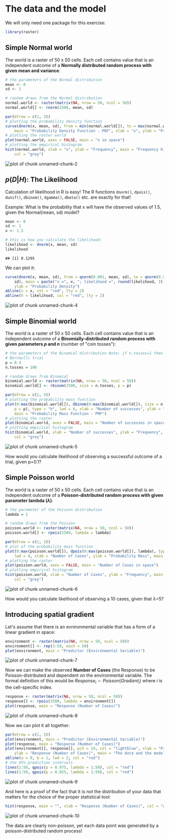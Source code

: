 The data and the model
======================

We will only need one package for this exercise:

```r
library(raster)
```



Simple Normal world
-------------------

The world is a raster of 50 x 50 cells. Each cell contains value that is an independent outcome of a **Normally distributed random process with given mean and variance**:

```r
# the parameters of the Normal distribution
mean <- 0
sd <- 1

# random draws from the Normal distribution
normal.world <- raster(matrix(NA, nrow = 50, ncol = 50))
normal.world[] <- rnorm(2500, mean, sd)

par(mfrow = c(1, 3))
# plotting the probability density function
curve(dnorm(x, mean, sd), from = min(normal.world[]), to = max(normal.world[]), 
    main = "Probability Density Function - PDF", xlab = "x", ylab = "Probability Density")
# plotting the raster world
plot(normal.world, axes = FALSE, main = "x in space")
# plotting the empirical histogram
hist(normal.world, xlab = "x", ylab = "Frequency", main = "Frequency histogram", 
    col = "grey")
```

![plot of chunk unnamed-chunk-2](figure/unnamed-chunk-2.png) 



$p(D|H)$: The Likelihood
----------------------
Calculation of likelihood in R is easy! The R functions ```dnorm()```, ```dpois()```, ```dunif()```, ```dbinom()```, ```dgamma()```, ```dbeta()``` etc. are exactly for that!

Example: What is the probability that x will have the observed values of 1.5, given the Normal(mean, sd) model?

```r
mean <- 0
sd <- 1
x <- 1.5

# this is how you calculate the likelihood:
likelihood <- dnorm(x, mean, sd)
likelihood
```

```
## [1] 0.1295
```


We can plot it:

```r
curve(dnorm(x, mean, sd), from = qnorm(0.001, mean, sd), to = qnorm(0.999, mean, 
    sd), main = paste("x =", x, "; likelihood =", round(likelihood, 3)), xlab = "x", 
    ylab = "Probability Density")
abline(v = x, col = "red", lty = 2)
abline(h = likelihood, col = "red", lty = 2)
```

![plot of chunk unnamed-chunk-4](figure/unnamed-chunk-4.png) 



Simple Binomial world
---------------------

The world is a raster of 50 x 50 cells. Each cell contains value that is an independent outcome of a **Binomially-distributed random process with given parameters $p$ and $n$** (number of "coin tosses"):


```r
# the parameters of the Binomial distribution Note: if n.tosses=1 then we do
# Bernoulli trial
p = 0.3
n.tosses = 100

# random draws from Binomial
binomial.world <- raster(matrix(NA, nrow = 50, ncol = 50))
binomial.world[] <- rbinom(2500, size = n.tosses, p = p)

par(mfrow = c(1, 3))
# plotting the probability mass function
plot(0:max(binomial.world[]), dbinom(0:max(binomial.world[]), size = n.tosses, 
    p = p), type = "h", lwd = 4, xlab = "Number of successes", ylab = "Probability Mass", 
    main = "Probability Mass Function - PMF")
# plotting the raster
plot(binomial.world, axes = FALSE, main = "Number of successes in space")
# plotting empirical histogram
hist(binomial.world, xlab = "Number of successes", ylab = "Frequency", main = "Frequency histogram", 
    col = "grey")
```

![plot of chunk unnamed-chunk-5](figure/unnamed-chunk-5.png) 


How would you calculate likelihood of observing a successful outcome of a trial, given p=0.1?

Simple Poisson world
--------------------

The world is a raster of 50 x 50 cells. Each cell contains value that is an independent outcome of a **Poisson-distributed random process with given parameter lambda ($\lambda$)**:


```r
# the parameter of the Poisson distribution
lambda = 1

# random draws from the Poisson
poisson.world <- raster(matrix(NA, nrow = 50, ncol = 50))
poisson.world[] <- rpois(2500, lambda = lambda)

par(mfrow = c(1, 3))
# plot of the probability mass function
plot(0:max(poisson.world[]), dpois(0:max(poisson.world[]), lambda), type = "h", 
    lwd = 4, xlab = "Number of Cases", ylab = "Probability Mass", main = "Probability Mass Function - PMF")
# plotting the raster
plot(poisson.world, axes = FALSE, main = "Number of Cases in space")
# plotting empirical histogram
hist(poisson.world, xlab = "Number of Cases", ylab = "Frequency", main = "Frequency histogram", 
    col = "grey")
```

![plot of chunk unnamed-chunk-6](figure/unnamed-chunk-6.png) 


How would you calculate likelihood of observing a 10 cases, given that $\lambda$=5?

Introducing spatial gradient
----------------------------

Let's assume that there is an evnironmental variable that has a form of a linear gradient in space:

```r
environment <- raster(matrix(NA, nrow = 50, ncol = 50))
environment[] <- rep(1:50, each = 50)
plot(environment, main = "Predictor (Environmental Variable)")
```

![plot of chunk unnamed-chunk-7](figure/unnamed-chunk-7.png) 


Now we can make the observed **Number of Cases** (the Response) to be Poisson-distributed and dependent on the environmental variable. The formal definition of this would be
$Response_i \sim  Poisson(Gradient_i)$
where $i$ is the cell-specific index.

```r
response <- raster(matrix(NA, nrow = 50, ncol = 50))
response[] <- rpois(2500, lambda = environment[])
plot(response, main = "Response (Number of Cases)")
```

![plot of chunk unnamed-chunk-8](figure/unnamed-chunk-8.png) 


Now we can plot it all together:

```r
par(mfrow = c(1, 3))
plot(environment, main = "Predictor (Environmental Variable)")
plot(response, main = "Response (Number of Cases)")
plot(environment[], response[], pch = 19, col = "lightblue", xlab = "Predictor", 
    ylab = "Response (Number of Cases)", main = "The data and the model")
abline(a = 0, b = 1, lwd = 2, col = "red")
# the 95% prediction intervals
lines(1:50, qpois(p = 0.975, lambda = 1:50), col = "red")
lines(1:50, qpois(p = 0.025, lambda = 1:50), col = "red")
```

![plot of chunk unnamed-chunk-9](figure/unnamed-chunk-9.png) 


And here is a proof of the fact that it is not the distribution of your data that matters for the choice of the proper statistical tool:

```r
hist(response, main = "", xlab = "Response (Number of Cases)", col = "grey")
```

![plot of chunk unnamed-chunk-10](figure/unnamed-chunk-10.png) 

The data are clearly non-poisson, yet each data point was generated by a poisson-distributed random process!

